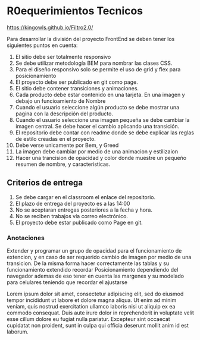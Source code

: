# R0equerimientos Tecnicos

<https://kingowls.github.io/Filtro2.0/>

Para desarrollar la división del proyecto FrontEnd se deben tener los siguientes puntos en cuenta:

1. El sitio debe ser totalmente responsivo
2. Se debe utilizar metodología BEM para nombrar las clases CSS.
3. Para el diseño responsivo solo se permite el uso de grid y flex para posicionamiento
4. El proyecto debe ser publicado en git como page.
5. El sitio debe contener transiciones y animaciones.
6. Cada producto debe estar contenido en una tarjeta. En una imagen y debajo un funcioamiento de Nombre
7. Cuando el usuario seleccione algún producto se debe mostrar una pagina con la descripción del producto.
8. Cuando el usuario seleccione una imagen pequeña se debe cambiar la imagen central. Se debe hacer el cambio aplicando una transición.
9. El repositorio debe contar con readme donde se debe explicar las reglas de estilo creadas en el proyecto.
10. Debe verse unicamente por Bem, y Greed
11. La imagen debe cambiar por medio de una animacion y estilizaion
12. Hacer una trancision de opacidad y color donde muestre un pequeño resumen de nombre, y caracteristicas.

## Criterios de entrega

1. Se debe cargar en el classroom el enlace del repositorio.
2. El plazo de entrega del proyecto es a las 14:00
3. No se aceptaran entregas posteriores a la fecha y hora.
4. No se reciben trabajos vía correo electrónico.
5. El proyecto debe estar publicado como Page en git.

### Anotaciones

Extender y programar un grupo de opacidad para el funcionamiento de extencion, y en caso de ser requerido cambio de imagen por medio de una transicion.
De la misma forma hacer correctamente las tablas y su funcionamiento extendido
recordar Posicionamiento dependiendo del navegador
ademas de eso tener en cuenta las margenes y su modelado para celulares teniendo que recordar el ajustarse

Lorem ipsum dolor sit amet, consectetur adipiscing elit, sed do eiusmod tempor incididunt ut labore et dolore magna aliqua. Ut enim ad minim veniam, quis nostrud exercitation ullamco laboris nisi ut aliquip ex ea commodo consequat. Duis aute irure dolor in reprehenderit in voluptate velit esse cillum dolore eu fugiat nulla pariatur. Excepteur sint occaecat cupidatat non proident, sunt in culpa qui officia deserunt mollit anim id est laborum.
